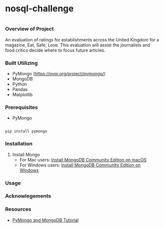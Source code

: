 # nosql-challenge
#

### Overview of Project
An evaluation of ratings for establishments across the United Kingdom for a magazine, Eat, Safe, Love. This evaluation will assist the journalists and food critics decide where to focus future articles. 
### Built Utilizing
* PyMongo (https://pypi.org/project/pymongo/)
* MongoDB
* Python
* Pandas
* Matplotlib

### Prerequisites

* PyMongo

```

pip install pymongo

```

### Installation
1. Install Mongo
    * For Mac users:
    [Install MongoDB Community Edition on macOS](https://www.mongodb.com/docs/v6.0/tutorial/install-mongodb-on-os-x/)
    * For Windows users:
    [Install MongoDB Community Edition on Windows](https://www.mongodb.com/docs/manual/tutorial/install-mongodb-on-windows/)

### Usage

### Acknowlegements

### Resources 
* [PyMongo and MongoDB Tutorial](https://api.mongodb.com/python/3.3.1/tutorial.html)
